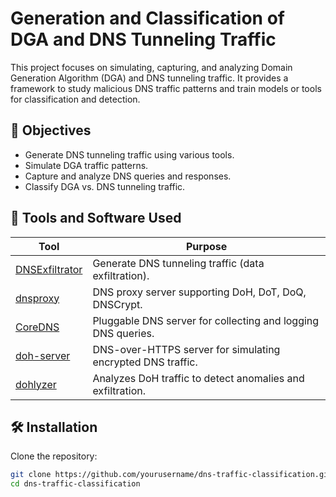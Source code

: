 # Generation and Classification of DGA and DNS Tunneling Traffic

This project focuses on simulating, capturing, and analyzing Domain Generation Algorithm (DGA) and DNS tunneling traffic. It provides a framework to study malicious DNS traffic patterns and train models or tools for classification and detection.

## 📌 Objectives

- Generate DNS tunneling traffic using various tools.
- Simulate DGA traffic patterns.
- Capture and analyze DNS queries and responses.
- Classify DGA vs. DNS tunneling traffic.

## 🧰 Tools and Software Used

| Tool           | Purpose                                                                 |
|----------------|-------------------------------------------------------------------------|
| [DNSExfiltrator](https://github.com/Arno0x/DNSExfiltrator) | Generate DNS tunneling traffic (data exfiltration). |
| [dnsproxy](https://github.com/AdguardTeam/dnsproxy)       | DNS proxy server supporting DoH, DoT, DoQ, DNSCrypt. |
| [CoreDNS](https://coredns.io/)                            | Pluggable DNS server for collecting and logging DNS queries. |
| [doh-server](https://github.com/m13253/dns-over-https)    | DNS-over-HTTPS server for simulating encrypted DNS traffic. |
| [dohlyzer](https://github.com/ahlashkari/DoHLyzer)           | Analyzes DoH traffic to detect anomalies and exfiltration. |

## 🛠️ Installation

Clone the repository:

```bash
git clone https://github.com/yourusername/dns-traffic-classification.git
cd dns-traffic-classification
